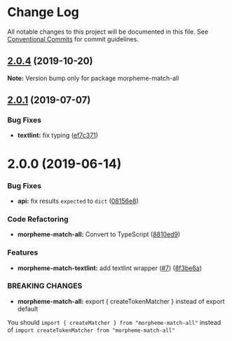 # Change Log

All notable changes to this project will be documented in this file.
See [Conventional Commits](https://conventionalcommits.org) for commit guidelines.

## [2.0.4](https://github.com/azu/morpheme-match-all/compare/v2.0.3...v2.0.4) (2019-10-20)

**Note:** Version bump only for package morpheme-match-all





## [2.0.1](https://github.com/azu/morpheme-match-all/compare/v2.0.0...v2.0.1) (2019-07-07)


### Bug Fixes

* **textlint:** fix typing ([ef7c371](https://github.com/azu/morpheme-match-all/commit/ef7c371))





# 2.0.0 (2019-06-14)


### Bug Fixes

* **api:** fix results `expected` to `dict` ([08156e8](https://github.com/azu/morpheme-match-all/commit/08156e8))


### Code Refactoring

* **morpheme-match-all:** Convert to TypeScript ([8810ed9](https://github.com/azu/morpheme-match-all/commit/8810ed9))


### Features

* **morpheme-match-textlint:** add textlint wrapper ([#7](https://github.com/azu/morpheme-match-all/issues/7)) ([8f3be6a](https://github.com/azu/morpheme-match-all/commit/8f3be6a))


### BREAKING CHANGES

* **morpheme-match-all:** export { createTokenMatcher } instead of export default

You should `import { createMatcher } from "morpheme-match-all"` instead of `import createTokenMatcher from "morpheme-match-all"`
